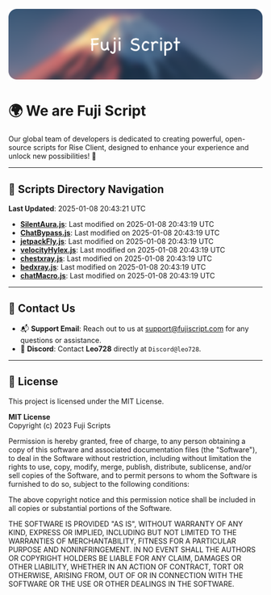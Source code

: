 ![Banner](.github/b.webp)

# 🌍 **We are Fuji Script**

Our global team of developers is dedicated to creating powerful, open-source scripts for Rise Client, designed to enhance your experience and unlock new possibilities! 🌟

---
<!-- SCRIPTS_NAVIGATION_START -->
## 📂 **Scripts Directory Navigation**

**Last Updated**: 2025-01-08 20:43:21 UTC

- **[SilentAura.js](scripts/SilentAura.js)**: Last modified on 2025-01-08 20:43:19 UTC
- **[ChatBypass.js](scripts/ChatBypass.js)**: Last modified on 2025-01-08 20:43:19 UTC
- **[jetpackFly.js](scripts/jetpackFly.js)**: Last modified on 2025-01-08 20:43:19 UTC
- **[velocityHylex.js](scripts/velocityHylex.js)**: Last modified on 2025-01-08 20:43:19 UTC
- **[chestxray.js](scripts/chestxray.js)**: Last modified on 2025-01-08 20:43:19 UTC
- **[bedxray.js](scripts/bedxray.js)**: Last modified on 2025-01-08 20:43:19 UTC
- **[chatMacro.js](scripts/chatMacro.js)**: Last modified on 2025-01-08 20:43:19 UTC

<!-- SCRIPTS_NAVIGATION_END -->

---

## 💬 **Contact Us**  
- 📬 **Support Email**: Reach out to us at [support@fujiscript.com](mailto:support@fujiscript.com) for any questions or assistance.  
- 💬 **Discord**: Contact **Leo728** directly at `Discord@leo728`.

---

## 📜 **License**

This project is licensed under the MIT License.  

**MIT License**  
Copyright (c) 2023 Fuji Scripts  

Permission is hereby granted, free of charge, to any person obtaining a copy of this software and associated documentation files (the "Software"), to deal in the Software without restriction, including without limitation the rights to use, copy, modify, merge, publish, distribute, sublicense, and/or sell copies of the Software, and to permit persons to whom the Software is furnished to do so, subject to the following conditions:  

The above copyright notice and this permission notice shall be included in all copies or substantial portions of the Software.  

THE SOFTWARE IS PROVIDED "AS IS", WITHOUT WARRANTY OF ANY KIND, EXPRESS OR IMPLIED, INCLUDING BUT NOT LIMITED TO THE WARRANTIES OF MERCHANTABILITY, FITNESS FOR A PARTICULAR PURPOSE AND NONINFRINGEMENT. IN NO EVENT SHALL THE AUTHORS OR COPYRIGHT HOLDERS BE LIABLE FOR ANY CLAIM, DAMAGES OR OTHER LIABILITY, WHETHER IN AN ACTION OF CONTRACT, TORT OR OTHERWISE, ARISING FROM, OUT OF OR IN CONNECTION WITH THE SOFTWARE OR THE USE OR OTHER DEALINGS IN THE SOFTWARE.  

